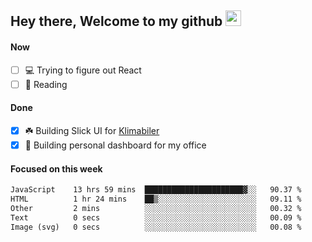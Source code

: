 ## Hey there, Welcome to my github <img src="https://media.giphy.com/media/hvRJCLFzcasrR4ia7z/giphy.gif" width="25px">

#### Now
- [ ] 💻 Trying to figure out React
- [ ] 📕 Reading

#### Done
- [x] ☘️ Building Slick UI for [Klimabiler](https://klimabiler.dk)
- [x] 🚀 Building personal dashboard for my office
 
 #### Focused on this week
<!--START_SECTION:waka-->

```txt
JavaScript    13 hrs 59 mins  ██████████████████████▓░░   90.37 %
HTML          1 hr 24 mins    ██▒░░░░░░░░░░░░░░░░░░░░░░   09.11 %
Other         2 mins          ░░░░░░░░░░░░░░░░░░░░░░░░░   00.32 %
Text          0 secs          ░░░░░░░░░░░░░░░░░░░░░░░░░   00.09 %
Image (svg)   0 secs          ░░░░░░░░░░░░░░░░░░░░░░░░░   00.08 %
```

<!--END_SECTION:waka-->

